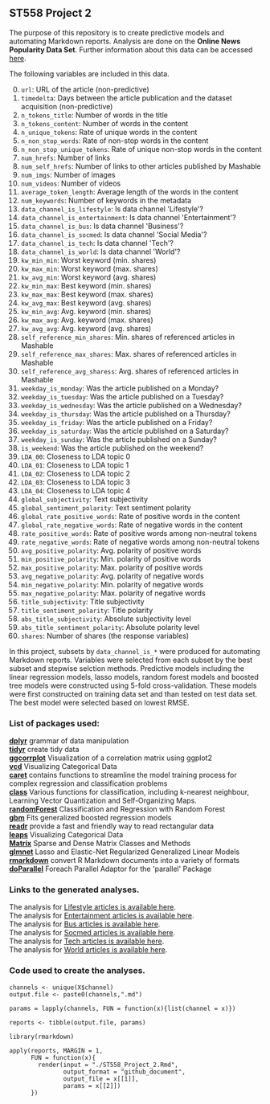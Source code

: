 ## ST558 Project 2  

The purpose of this repository is to create predictive models and automating Markdown reports. Analysis are done on the **Online News Popularity Data Set**. Further information about this data can be accessed [here](https://archive.ics.uci.edu/ml/datasets/Online+News+Popularity).   

The following variables are included in this data.  
 
0. `url`: URL of the article (non-predictive)   
1. `timedelta`: Days between the article publication and the dataset acquisition (non-predictive)   
2. `n_tokens_title`: Number of words in the title   
3. `n_tokens_content`: Number of words in the content   
4. `n_unique_tokens`: Rate of unique words in the content   
5. `n_non_stop_words`: Rate of non-stop words in the content   
6. `n_non_stop_unique_tokens`: Rate of unique non-stop words in the content   
7. `num_hrefs`: Number of links   
8. `num_self_hrefs`: Number of links to other articles published by Mashable   
9. `num_imgs`: Number of images   
10. `num_videos`: Number of videos   
11. `average_token_length`: Average length of the words in the content   
12. `num_keywords`: Number of keywords in the metadata   
13. `data_channel_is_lifestyle`: Is data channel 'Lifestyle'?   
14. `data_channel_is_entertainment`: Is data channel 'Entertainment'?   
15. `data_channel_is_bus`: Is data channel 'Business'?   
16. `data_channel_is_socmed`: Is data channel 'Social Media'?   
17. `data_channel_is_tech`: Is data channel 'Tech'?   
18. `data_channel_is_world`: Is data channel 'World'?   
19. `kw_min_min`: Worst keyword (min. shares)   
20. `kw_max_min`: Worst keyword (max. shares)   
21. `kw_avg_min`: Worst keyword (avg. shares)   
22. `kw_min_max`: Best keyword (min. shares)   
23. `kw_max_max`: Best keyword (max. shares)   
24. `kw_avg_max`: Best keyword (avg. shares)   
25. `kw_min_avg`: Avg. keyword (min. shares)   
26. `kw_max_avg`: Avg. keyword (max. shares)   
27. `kw_avg_avg`: Avg. keyword (avg. shares)   
28. `self_reference_min_shares`: Min. shares of referenced articles in Mashable   
29. `self_reference_max_shares`: Max. shares of referenced articles in Mashable   
30. `self_reference_avg_sharess`: Avg. shares of referenced articles in Mashable   
31. `weekday_is_monday`: Was the article published on a Monday?   
32. `weekday_is_tuesday`: Was the article published on a Tuesday?   
33. `weekday_is_wednesday`: Was the article published on a Wednesday?   
34. `weekday_is_thursday`: Was the article published on a Thursday?   
35. `weekday_is_friday`: Was the article published on a Friday?   
36. `weekday_is_saturday`: Was the article published on a Saturday?   
37. `weekday_is_sunday`: Was the article published on a Sunday?   
38. `is_weekend`: Was the article published on the weekend?   
39. `LDA_00`: Closeness to LDA topic 0   
40. `LDA_01`: Closeness to LDA topic 1   
41. `LDA_02`: Closeness to LDA topic 2   
42. `LDA_03`: Closeness to LDA topic 3   
43. `LDA_04`: Closeness to LDA topic 4   
44. `global_subjectivity`: Text subjectivity   
45. `global_sentiment_polarity`: Text sentiment polarity   
46. `global_rate_positive_words`: Rate of positive words in the content   
47. `global_rate_negative_words`: Rate of negative words in the content   
48. `rate_positive_words`: Rate of positive words among non-neutral tokens   
49. `rate_negative_words`: Rate of negative words among non-neutral tokens   
50. `avg_positive_polarity`: Avg. polarity of positive words   
51. `min_positive_polarity`: Min. polarity of positive words   
52. `max_positive_polarity`: Max. polarity of positive words   
53. `avg_negative_polarity`: Avg. polarity of negative words   
54. `min_negative_polarity`: Min. polarity of negative words   
55. `max_negative_polarity`: Max. polarity of negative words   
56. `title_subjectivity`: Title subjectivity   
57. `title_sentiment_polarity`: Title polarity   
58. `abs_title_subjectivity`: Absolute subjectivity level   
59. `abs_title_sentiment_polarity`: Absolute polarity level   
60. `shares`: Number of shares (the response variables)   

In this project, subsets by `data_channel_is_*` were produced for automating Markdown reports. Variables were selected from each subset by the best subset and stepwise selction methods. Predictive models including the linear regression models, lasso models, random forest models and boosted tree models were constructed using 5-fold cross-validation. These models were first constructed on training data set and than tested on test data set. The best model were selected based on lowest RMSE.   


### List of packages used:      

[__dplyr__](https://dplyr.tidyverse.org/) grammar of data manipulation  
[__tidyr__](https://tidyr.tidyverse.org/)  create tidy data  
[__ggcorrplot__](https://cran.r-project.org/web/packages/ggcorrplot/readme/README.html) Visualization of a correlation matrix using ggplot2  
[__vcd__](https://cran.r-project.org/web/packages/vcd/index.html) Visualizing Categorical Data  
[__caret__](https://cran.r-project.org/web/packages/caret/vignettes/caret.html) contains functions to streamline the model training process for complex regression and classification problems  
[__class__](https://cran.r-project.org/web/packages/class/index.html) Various functions for classification, including k-nearest neighbour, Learning Vector Quantization and Self-Organizing Maps.  
[__randomForest__](https://www.rdocumentation.org/packages/randomForest/versions/4.6-14/topics/randomForest) Classification and Regression with Random Forest  
[__gbm__](https://www.rdocumentation.org/packages/gbm/versions/2.1.8/topics/gbm)  Fits generalized boosted regression models  
[__readr__](https://readr.tidyverse.org/) provide a fast and friendly way to read rectangular data  
[__leaps__](https://www.rdocumentation.org/packages/leaps/versions/3.1/topics/leaps) Visualizing Categorical Data  
[__Matrix__](https://cran.r-project.org/web/packages/Matrix/index.html) Sparse and Dense Matrix Classes and Methods  
[__glmnet__](https://cran.r-project.org/web/packages/glmnet/index.html) Lasso and Elastic-Net Regularized Generalized Linear Models  
[__rmarkdown__](https://www.rdocumentation.org/packages/rmarkdown/versions/1.7) convert R Markdown documents into a variety of formats  
[__doParallel__](https://cran.r-project.org/web/packages/doParallel/index.html) Foreach Parallel Adaptor for the 'parallel' Package  


### Links to the generated analyses.  

The analysis for [Lifestyle articles is available here](https://ckatony.github.io/ST558-Project-2/data_channel_is_lifestyle.html).  
The analysis for [Entertainment articles is available here](https://ckatony.github.io/ST558-Project-2/data_channel_is_entertainment.html).  
The analysis for [Bus articles is available here](https://ckatony.github.io/ST558-Project-2/data_channel_is_bus.html).  
The analysis for [Socmed articles is available here](https://ckatony.github.io/ST558-Project-2/data_channel_is_socmed.html).  
The analysis for [Tech articles is available here](https://ckatony.github.io/ST558-Project-2/data_channel_is_tech.html).  
The analysis for [World articles is available here](https://ckatony.github.io/ST558-Project-2/data_channel_is_world.html).  


### Code used to create the analyses.

```{r, eval = FALSE}  
channels <- unique(X$channel)
output.file <- paste0(channels,".md")

params = lapply(channels, FUN = function(x){list(channel = x)})

reports <- tibble(output.file, params)

library(rmarkdown)

apply(reports, MARGIN = 1,
      FUN = function(x){
        render(input = "./ST558_Project_2.Rmd",
               output_format = "github_document", 
               output_file = x[[1]], 
               params = x[[2]])
      })
```
